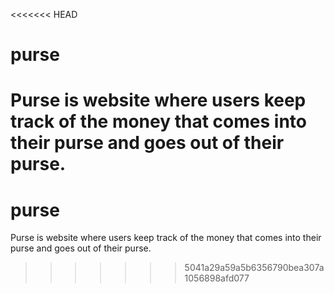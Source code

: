 <<<<<<< HEAD
# purse
Purse is website where users keep track of the money that comes into their purse and goes out of their purse.
=======
# purse
Purse is website where users keep track of the money that comes into their purse and goes out of their purse.
>>>>>>> 5041a29a59a5b6356790bea307a1056898afd077
